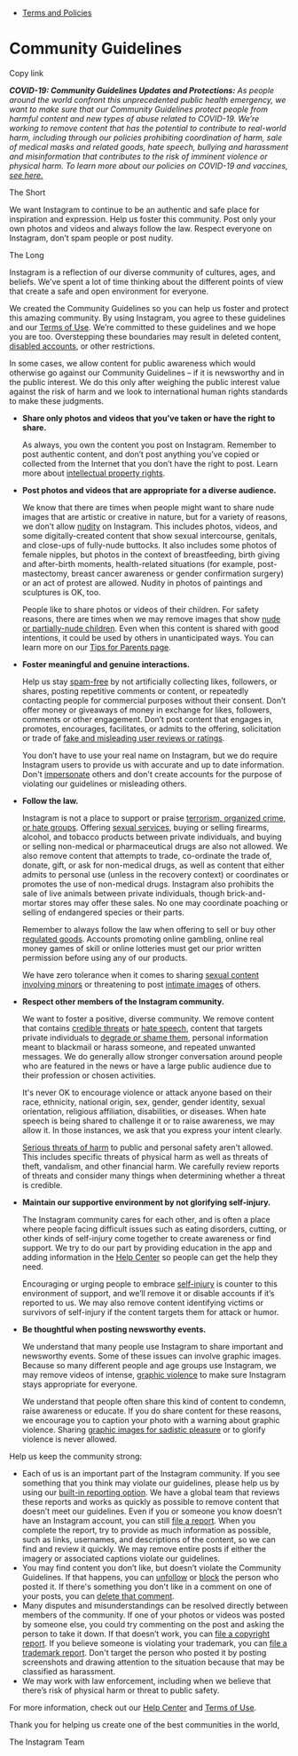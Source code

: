 *   [Terms and Policies](https://help.instagram.com/1417489251945243/?helpref=breadcrumb)

Community Guidelines
====================

Copy link

_**COVID-19: Community Guidelines Updates and Protections:** As people around the world confront this unprecedented public health emergency, we want to make sure that our Community Guidelines protect people from harmful content and new types of abuse related to COVID-19. We’re working to remove content that has the potential to contribute to real-world harm, including through our policies prohibiting coordination of harm, sale of medical masks and related goods, hate speech, bullying and harassment and misinformation that contributes to the risk of imminent violence or physical harm. To learn more about our policies on COVID-19 and vaccines, [see here.](https://help.instagram.com/697825587576762?helpref=faq_content)_

The Short

We want Instagram to continue to be an authentic and safe place for inspiration and expression. Help us foster this community. Post only your own photos and videos and always follow the law. Respect everyone on Instagram, don’t spam people or post nudity.

The Long

Instagram is a reflection of our diverse community of cultures, ages, and beliefs. We’ve spent a lot of time thinking about the different points of view that create a safe and open environment for everyone.

We created the Community Guidelines so you can help us foster and protect this amazing community. By using Instagram, you agree to these guidelines and our [Terms of Use](https://www.instagram.com/legal/terms). We’re committed to these guidelines and we hope you are too. Overstepping these boundaries may result in deleted content, [disabled accounts](https://help.instagram.com/366993040048856?helpref=faq_content), or other restrictions.

In some cases, we allow content for public awareness which would otherwise go against our Community Guidelines – if it is newsworthy and in the public interest. We do this only after weighing the public interest value against the risk of harm and we look to international human rights standards to make these judgments.

*   **Share only photos and videos that you’ve taken or have the right to share.**
    
    As always, you own the content you post on Instagram. Remember to post authentic content, and don’t post anything you’ve copied or collected from the Internet that you don’t have the right to post. Learn more about [intellectual property rights](https://help.instagram.com/126382350847838?helpref=faq_content).
    
*   **Post photos and videos that are appropriate for a diverse audience.**
    
    We know that there are times when people might want to share nude images that are artistic or creative in nature, but for a variety of reasons, we don’t allow [nudity](https://l.instagram.com/?u=https%3A%2F%2Fwww.facebook.com%2Fcommunitystandards%2Fadult_nudity_sexual_activity&e=AT0IRCIuxy1v2r6qbTpDzGFDz7wsC1wtcRbUtmSjQaVXISuPo2ZaqXRL8_Kb4OcKOhKXAMOme_ZGWHyxN89KN0vFmWrIuyGykVekCrm6hX9U8mtoj-La9ijvsCYcR2NYn3dL26uPCBSP2ZqCdfpCl9uwWQq5EHlZnEtakA) on Instagram. This includes photos, videos, and some digitally-created content that show sexual intercourse, genitals, and close-ups of fully-nude buttocks. It also includes some photos of female nipples, but photos in the context of breastfeeding, birth giving and after-birth moments, health-related situations (for example, post-mastectomy, breast cancer awareness or gender confirmation surgery) or an act of protest are allowed. Nudity in photos of paintings and sculptures is OK, too.
    
    People like to share photos or videos of their children. For safety reasons, there are times when we may remove images that show [nude or partially-nude children](https://l.instagram.com/?u=https%3A%2F%2Fwww.facebook.com%2Fcommunitystandards%2Fchild_nudity_sexual_exploitation&e=AT0IRCIuxy1v2r6qbTpDzGFDz7wsC1wtcRbUtmSjQaVXISuPo2ZaqXRL8_Kb4OcKOhKXAMOme_ZGWHyxN89KN0vFmWrIuyGykVekCrm6hX9U8mtoj-La9ijvsCYcR2NYn3dL26uPCBSP2ZqCdfpCl9uwWQq5EHlZnEtakA). Even when this content is shared with good intentions, it could be used by others in unanticipated ways. You can learn more on our [Tips for Parents page](https://help.instagram.com/154475974694511/?helpref=faq_content).
    
*   **Foster meaningful and genuine interactions.**
    
    Help us stay [spam-free](https://l.instagram.com/?u=https%3A%2F%2Fwww.facebook.com%2Fcommunitystandards%2Fspam&e=AT0IRCIuxy1v2r6qbTpDzGFDz7wsC1wtcRbUtmSjQaVXISuPo2ZaqXRL8_Kb4OcKOhKXAMOme_ZGWHyxN89KN0vFmWrIuyGykVekCrm6hX9U8mtoj-La9ijvsCYcR2NYn3dL26uPCBSP2ZqCdfpCl9uwWQq5EHlZnEtakA) by not artificially collecting likes, followers, or shares, posting repetitive comments or content, or repeatedly contacting people for commercial purposes without their consent. Don’t offer money or giveaways of money in exchange for likes, followers, comments or other engagement. Don’t post content that engages in, promotes, encourages, facilitates, or admits to the offering, solicitation or trade of [fake and misleading user reviews or ratings](https://l.instagram.com/?u=https%3A%2F%2Fwww.facebook.com%2Fcommunitystandards%2Ffraud_deception&e=AT0IRCIuxy1v2r6qbTpDzGFDz7wsC1wtcRbUtmSjQaVXISuPo2ZaqXRL8_Kb4OcKOhKXAMOme_ZGWHyxN89KN0vFmWrIuyGykVekCrm6hX9U8mtoj-La9ijvsCYcR2NYn3dL26uPCBSP2ZqCdfpCl9uwWQq5EHlZnEtakA).
    
    You don’t have to use your real name on Instagram, but we do require Instagram users to provide us with accurate and up to date information. Don't [impersonate](https://l.instagram.com/?u=https%3A%2F%2Fwww.facebook.com%2Fcommunitystandards%2Fmisrepresentation&e=AT0IRCIuxy1v2r6qbTpDzGFDz7wsC1wtcRbUtmSjQaVXISuPo2ZaqXRL8_Kb4OcKOhKXAMOme_ZGWHyxN89KN0vFmWrIuyGykVekCrm6hX9U8mtoj-La9ijvsCYcR2NYn3dL26uPCBSP2ZqCdfpCl9uwWQq5EHlZnEtakA) others and don't create accounts for the purpose of violating our guidelines or misleading others.
    
*   **Follow the law.**
    
    Instagram is not a place to support or praise [terrorism, organized crime, or hate groups](https://l.instagram.com/?u=https%3A%2F%2Fwww.facebook.com%2Fcommunitystandards%2Fdangerous_individuals_organizations&e=AT0IRCIuxy1v2r6qbTpDzGFDz7wsC1wtcRbUtmSjQaVXISuPo2ZaqXRL8_Kb4OcKOhKXAMOme_ZGWHyxN89KN0vFmWrIuyGykVekCrm6hX9U8mtoj-La9ijvsCYcR2NYn3dL26uPCBSP2ZqCdfpCl9uwWQq5EHlZnEtakA). Offering [sexual services](https://l.instagram.com/?u=https%3A%2F%2Fwww.facebook.com%2Fcommunitystandards%2Fsexual_solicitation&e=AT0IRCIuxy1v2r6qbTpDzGFDz7wsC1wtcRbUtmSjQaVXISuPo2ZaqXRL8_Kb4OcKOhKXAMOme_ZGWHyxN89KN0vFmWrIuyGykVekCrm6hX9U8mtoj-La9ijvsCYcR2NYn3dL26uPCBSP2ZqCdfpCl9uwWQq5EHlZnEtakA), buying or selling firearms, alcohol, and tobacco products between private individuals, and buying or selling non-medical or pharmaceutical drugs are also not allowed. We also remove content that attempts to trade, co-ordinate the trade of, donate, gift, or ask for non-medical drugs, as well as content that either admits to personal use (unless in the recovery context) or coordinates or promotes the use of non-medical drugs. Instagram also prohibits the sale of live animals between private individuals, though brick-and-mortar stores may offer these sales. No one may coordinate poaching or selling of endangered species or their parts.
    
    Remember to always follow the law when offering to sell or buy other [regulated goods](https://l.instagram.com/?u=https%3A%2F%2Fwww.facebook.com%2Fcommunitystandards%2Fregulated_goods&e=AT0IRCIuxy1v2r6qbTpDzGFDz7wsC1wtcRbUtmSjQaVXISuPo2ZaqXRL8_Kb4OcKOhKXAMOme_ZGWHyxN89KN0vFmWrIuyGykVekCrm6hX9U8mtoj-La9ijvsCYcR2NYn3dL26uPCBSP2ZqCdfpCl9uwWQq5EHlZnEtakA). Accounts promoting online gambling, online real money games of skill or online lotteries must get our prior written permission before using any of our products.
    
    We have zero tolerance when it comes to sharing [sexual content involving minors](https://l.instagram.com/?u=https%3A%2F%2Fwww.facebook.com%2Fcommunitystandards%2Fchild_nudity_sexual_exploitation&e=AT0IRCIuxy1v2r6qbTpDzGFDz7wsC1wtcRbUtmSjQaVXISuPo2ZaqXRL8_Kb4OcKOhKXAMOme_ZGWHyxN89KN0vFmWrIuyGykVekCrm6hX9U8mtoj-La9ijvsCYcR2NYn3dL26uPCBSP2ZqCdfpCl9uwWQq5EHlZnEtakA) or threatening to post [intimate images](https://l.instagram.com/?u=https%3A%2F%2Fwww.facebook.com%2Fcommunitystandards%2Fsexual_exploitation_adults&e=AT0IRCIuxy1v2r6qbTpDzGFDz7wsC1wtcRbUtmSjQaVXISuPo2ZaqXRL8_Kb4OcKOhKXAMOme_ZGWHyxN89KN0vFmWrIuyGykVekCrm6hX9U8mtoj-La9ijvsCYcR2NYn3dL26uPCBSP2ZqCdfpCl9uwWQq5EHlZnEtakA) of others.
    
*   **Respect other members of the Instagram community.**
    
    We want to foster a positive, diverse community. We remove content that contains [credible threats](https://l.instagram.com/?u=https%3A%2F%2Fwww.facebook.com%2Fcommunitystandards%2Fcredible_violence&e=AT0IRCIuxy1v2r6qbTpDzGFDz7wsC1wtcRbUtmSjQaVXISuPo2ZaqXRL8_Kb4OcKOhKXAMOme_ZGWHyxN89KN0vFmWrIuyGykVekCrm6hX9U8mtoj-La9ijvsCYcR2NYn3dL26uPCBSP2ZqCdfpCl9uwWQq5EHlZnEtakA) or [hate speech](https://l.instagram.com/?u=https%3A%2F%2Fwww.facebook.com%2Fcommunitystandards%2Fhate_speech&e=AT0IRCIuxy1v2r6qbTpDzGFDz7wsC1wtcRbUtmSjQaVXISuPo2ZaqXRL8_Kb4OcKOhKXAMOme_ZGWHyxN89KN0vFmWrIuyGykVekCrm6hX9U8mtoj-La9ijvsCYcR2NYn3dL26uPCBSP2ZqCdfpCl9uwWQq5EHlZnEtakA), content that targets private individuals to [degrade or shame them](https://l.instagram.com/?u=https%3A%2F%2Fwww.facebook.com%2Fcommunitystandards%2Fbullying&e=AT0IRCIuxy1v2r6qbTpDzGFDz7wsC1wtcRbUtmSjQaVXISuPo2ZaqXRL8_Kb4OcKOhKXAMOme_ZGWHyxN89KN0vFmWrIuyGykVekCrm6hX9U8mtoj-La9ijvsCYcR2NYn3dL26uPCBSP2ZqCdfpCl9uwWQq5EHlZnEtakA), personal information meant to blackmail or harass someone, and repeated unwanted messages. We do generally allow stronger conversation around people who are featured in the news or have a large public audience due to their profession or chosen activities.
    
    It's never OK to encourage violence or attack anyone based on their race, ethnicity, national origin, sex, gender, gender identity, sexual orientation, religious affiliation, disabilities, or diseases. When hate speech is being shared to challenge it or to raise awareness, we may allow it. In those instances, we ask that you express your intent clearly.
    
    [Serious threats of harm](https://l.instagram.com/?u=https%3A%2F%2Fwww.facebook.com%2Fcommunitystandards%2Fcredible_violence&e=AT0IRCIuxy1v2r6qbTpDzGFDz7wsC1wtcRbUtmSjQaVXISuPo2ZaqXRL8_Kb4OcKOhKXAMOme_ZGWHyxN89KN0vFmWrIuyGykVekCrm6hX9U8mtoj-La9ijvsCYcR2NYn3dL26uPCBSP2ZqCdfpCl9uwWQq5EHlZnEtakA) to public and personal safety aren't allowed. This includes specific threats of physical harm as well as threats of theft, vandalism, and other financial harm. We carefully review reports of threats and consider many things when determining whether a threat is credible.
    
*   **Maintain our supportive environment by not glorifying self-injury.**
    
    The Instagram community cares for each other, and is often a place where people facing difficult issues such as eating disorders, cutting, or other kinds of self-injury come together to create awareness or find support. We try to do our part by providing education in the app and adding information in the [Help Center](https://help.instagram.com/) so people can get the help they need.
    
    Encouraging or urging people to embrace [self-injury](https://l.instagram.com/?u=https%3A%2F%2Fwww.facebook.com%2Fcommunitystandards%2Fsuicide_self_injury_violence&e=AT0IRCIuxy1v2r6qbTpDzGFDz7wsC1wtcRbUtmSjQaVXISuPo2ZaqXRL8_Kb4OcKOhKXAMOme_ZGWHyxN89KN0vFmWrIuyGykVekCrm6hX9U8mtoj-La9ijvsCYcR2NYn3dL26uPCBSP2ZqCdfpCl9uwWQq5EHlZnEtakA) is counter to this environment of support, and we’ll remove it or disable accounts if it’s reported to us. We may also remove content identifying victims or survivors of self-injury if the content targets them for attack or humor.
    
*   **Be thoughtful when posting newsworthy events.**
    
    We understand that many people use Instagram to share important and newsworthy events. Some of these issues can involve graphic images. Because so many different people and age groups use Instagram, we may remove videos of intense, [graphic violence](https://l.instagram.com/?u=https%3A%2F%2Fwww.facebook.com%2Fcommunitystandards%2Fgraphic_violence&e=AT0IRCIuxy1v2r6qbTpDzGFDz7wsC1wtcRbUtmSjQaVXISuPo2ZaqXRL8_Kb4OcKOhKXAMOme_ZGWHyxN89KN0vFmWrIuyGykVekCrm6hX9U8mtoj-La9ijvsCYcR2NYn3dL26uPCBSP2ZqCdfpCl9uwWQq5EHlZnEtakA) to make sure Instagram stays appropriate for everyone.
    
    We understand that people often share this kind of content to condemn, raise awareness or educate. If you do share content for these reasons, we encourage you to caption your photo with a warning about graphic violence. Sharing [graphic images for sadistic pleasure](https://l.instagram.com/?u=https%3A%2F%2Fwww.facebook.com%2Fcommunitystandards%2Fcruel_insensitive&e=AT0IRCIuxy1v2r6qbTpDzGFDz7wsC1wtcRbUtmSjQaVXISuPo2ZaqXRL8_Kb4OcKOhKXAMOme_ZGWHyxN89KN0vFmWrIuyGykVekCrm6hX9U8mtoj-La9ijvsCYcR2NYn3dL26uPCBSP2ZqCdfpCl9uwWQq5EHlZnEtakA) or to glorify violence is never allowed.
    

Help us keep the community strong:

*   Each of us is an important part of the Instagram community. If you see something that you think may violate our guidelines, please help us by using our [built-in reporting option](https://help.instagram.com/165828726894770?helpref=faq_content). We have a global team that reviews these reports and works as quickly as possible to remove content that doesn’t meet our guidelines. Even if you or someone you know doesn’t have an Instagram account, you can still [file a report](https://help.instagram.com/contact/383679321740945). When you complete the report, try to provide as much information as possible, such as links, usernames, and descriptions of the content, so we can find and review it quickly. We may remove entire posts if either the imagery or associated captions violate our guidelines.
*   You may find content you don’t like, but doesn’t violate the Community Guidelines. If that happens, you can [unfollow](https://help.instagram.com/286340048138725?helpref=faq_content) or [block](https://help.instagram.com/426700567389543/?helpref=faq_content) the person who posted it. If there's something you don't like in a comment on one of your posts, you can [delete that comment](https://help.instagram.com/289098941190483?helpref=faq_content).
*   Many disputes and misunderstandings can be resolved directly between members of the community. If one of your photos or videos was posted by someone else, you could try commenting on the post and asking the person to take it down. If that doesn’t work, you can [file a copyright report](https://help.instagram.com/126382350847838?helpref=faq_content). If you believe someone is violating your trademark, you can [file a trademark report](https://help.instagram.com/222826637847963?helpref=faq_content). Don't target the person who posted it by posting screenshots and drawing attention to the situation because that may be classified as harassment.
*   We may work with law enforcement, including when we believe that there’s risk of physical harm or threat to public safety.

For more information, check out our [Help Center](https://help.instagram.com/) and [Terms of Use](https://l.instagram.com/?u=http%3A%2F%2Finstagram.com%2Flegal%2Fterms%2F%23&e=AT0IRCIuxy1v2r6qbTpDzGFDz7wsC1wtcRbUtmSjQaVXISuPo2ZaqXRL8_Kb4OcKOhKXAMOme_ZGWHyxN89KN0vFmWrIuyGykVekCrm6hX9U8mtoj-La9ijvsCYcR2NYn3dL26uPCBSP2ZqCdfpCl9uwWQq5EHlZnEtakA).

Thank you for helping us create one of the best communities in the world,

The Instagram Team